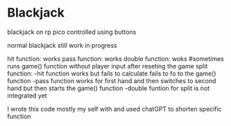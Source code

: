 # Blackjack
blackjack on rp pico controlled using buttons

normal blackjack
still work in progress

hit function: works
pass function: works
double function: woks #sometimes runs game() function without player input after reseting the game
split function:
  -hit function works but fails to calculate fails to fo to the game() function
  -pass function works for first hand and then switches to second hand but then starts the game() function
  -double funtion for split is not integrated yet

I wrote this code mostly my self with and used chatGPT to shorten specific function
